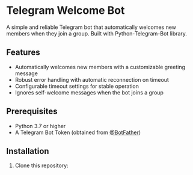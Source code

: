 # Telegram Welcome Bot

A simple and reliable Telegram bot that automatically welcomes new members when they join a group. Built with Python-Telegram-Bot library.

## Features

- Automatically welcomes new members with a customizable greeting message
- Robust error handling with automatic reconnection on timeout
- Configurable timeout settings for stable operation
- Ignores self-welcome messages when the bot joins a group

## Prerequisites

- Python 3.7 or higher
- A Telegram Bot Token (obtained from [@BotFather](https://t.me/botfather))

## Installation

1. Clone this repository: 
